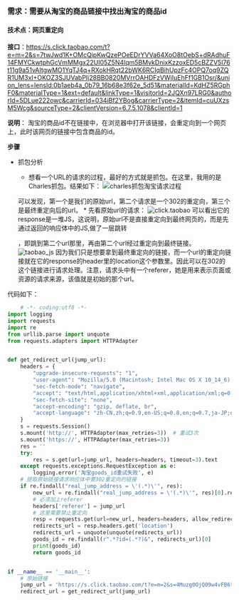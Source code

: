 ### 需求：需要从淘宝的商品链接中找出淘宝的商品id

#### 技术点：网页重定向

**接口**：https://s.click.taobao.com/t?e=m=2&s=7twJwd1K+OMcQipKwQzePOeEDrYVVa64XoO8tOebS+dRAdhuF14FMYCkwtphGcVmMMgx22UI05Z5N4lqm5BMvkDnixKzzoxED5cBZZV5l76t11g9a51vAItgwMO1YqTJ4q+RXokHRqt22bWK6RCIqBihUpzFc4OPQ7oq9ZQR1UM3xI+OKOZ3SJUVabPIj28BB0820MVrrOAHDFzVWjIuEhFf1GB1Osr/&union_lens=lensId:0b1aeb4a_0b79_16b68e3f62e_5d51&materialId=KdHZ5RGphF0&materialType=1&ext=default&linkType=1&visitorId=2JQXn97LRG0&authorId=5DLue222owc&carrierId=034iBf2YBog&carrierType=2&itemId=cuUXzsM5Wcg&sourceType=2&clientVersion=6.7.5.1078&clientId=1


**说明**：
淘宝的商品id不在链接中，在浏览器中打开该链接，会重定向到一个网页上，此时该网页的链接中包含商品的id。


**步骤**

* 抓包分析
    * 想看一个URL的请求的过程，最好的方式就是抓包。在这里，我用的是Charles抓包。结果如下：
    ![charles抓包淘宝请求过程](https://note.youdao.com/yws/api/personal/file/WEB4df81f98048c4aa925abd8f667983ee6?method=download&shareKey=6c0edc2ac3b8ede92afef648bf034a9f)

     可以发现，第一个是我们的原始url，第二个请求是一个302的重定向，第三个是最终重定向后的url。
    * 
    先看原始url的请求：
    ![click.taobao](https://note.youdao.com/yws/api/personal/file/WEBdfde506fa99dc975629e67c76e568b1f?method=download&shareKey=57a98971a5802f3d90d2a7fb1902b359)
    可以看出它的response是一堆JS，这说明，原始url不是直接重定向到最终网页的，而是先通过返回的响应体中的JS,做了一层跳转
    
    ，即跳到第二个url那里，再由第二个url经过重定向到最终链接。
    ![taobao_js](https://note.youdao.com/yws/api/personal/file/WEBa1a1659e70f3d6e87250cb89894c28d7?method=download&shareKey=b73eca6c997f86a014a0ec5fc9387956)
    因为我们只是想要拿到最终重定向的链接，而一个url的重定向链接就在它的response的header里的location这个参数里。因此可以在302的这个链接进行请求处理。注意，请求头中有一个referer，她是用来表示页面或资源的请求来源，该值就是初始的那个url。
    
    

代码如下：
```python
    # -*- coding:utf8 -*-
import logging
import requests
import re
from urllib.parse import unquote
from requests.adapters import HTTPAdapter


def get_redirect_url(jump_url):
    headers = {
        "upgrade-insecure-requests": "1",
        "user-agent": "Mozilla/5.0 (Macintosh; Intel Mac OS X 10_14_6) AppleWebKit/537.36 (KHTML, like Gecko) Chrome/77.0.3865.120 Safari/537.36",
        "sec-fetch-mode": "navigate",
        "accept": "text/html,application/xhtml+xml,application/xml;q=0.9,image/webp,image/apng,*/*;q=0.8,application/signed-exchange;v=b3",
        "sec-fetch-site": "none",
        "accept-encoding": "gzip, deflate, br",
        "accept-language": "zh-CN,zh;q=0.9,en-US;q=0.8,en;q=0.7,ja-JP;q=0.6,ja;q=0.5",
    }
    s = requests.Session()
    s.mount('http://', HTTPAdapter(max_retries=3))  # 重试3次
    s.mount('https://', HTTPAdapter(max_retries=3))
    res = ''
    try:
        res = s.get(url=jump_url, headers=headers, timeout=3).text
    except requests.exceptions.RequestException as e:
        logging.error('淘宝goods_id重试失败', e)
    # 提取原始链接请求响应体中要302重定向的链接
    if re.findall("real_jump_address = \'(.*)\'", res):
        new_url = re.findall("real_jump_address = \'(.*)\'", res)[0].replace('amp;', '')
        # 必须加上referer
        headers['referer'] = jump_url
        # 这里需要禁止重定向
        resp = requests.get(url=new_url, headers=headers, allow_redirects=False)
        redirects_url = resp.headers.get('location')
        redirects_url = unquote(unquote(redirects_url))
        goods_id = re.findall(r".*?id=(.*?)&", redirects_url)[0]
        print(goods_id)
        return goods_id


if __name__ == '__main__':
    # 原始链接
    jump_url = 'https://s.click.taobao.com/t?e=m=2&s=4Muzg0OjQ09w4vFB6t2Z2ueEDrYVVa64XoO8tOebS+dRAdhuF14FMWXNZqRuQ0OjMMgx22UI05YM46janIRl4drSDOxWN+VQrndyhjdyO+Dipm9doYzKtZ8yQnCH6WE98MzIj0VoIzKo5fvksL1XH4we6/tGg2/RSyiL934V8t7C3Lq4DblQ1v7nyHmkoZi71hjz2dNwkcSmj7sfEnWB0UDaBV2nSoxxeP3f80DzCSUmK7JFfPvPXxB2I6vSoRWtp0+xhhDHMH/GDF1NzTQoPw==&union_lens=lensId:0bb0d4fb_0be6_16c40e868c3_6bbd&materialId=qnnsDxsrQlc&materialType=1&ext=default&linkType=1&visitorId=2JQXn97LRG0&authorId=Vz06RbDE92s&carrierId=OTV1ev4a2_8&carrierType=2&itemId=f3sI6c7ZLFE&sourceType=2&clientVersion=6.7.1.10332&clientId=2'
    redirect_url = get_redirect_url(jump_url)
```